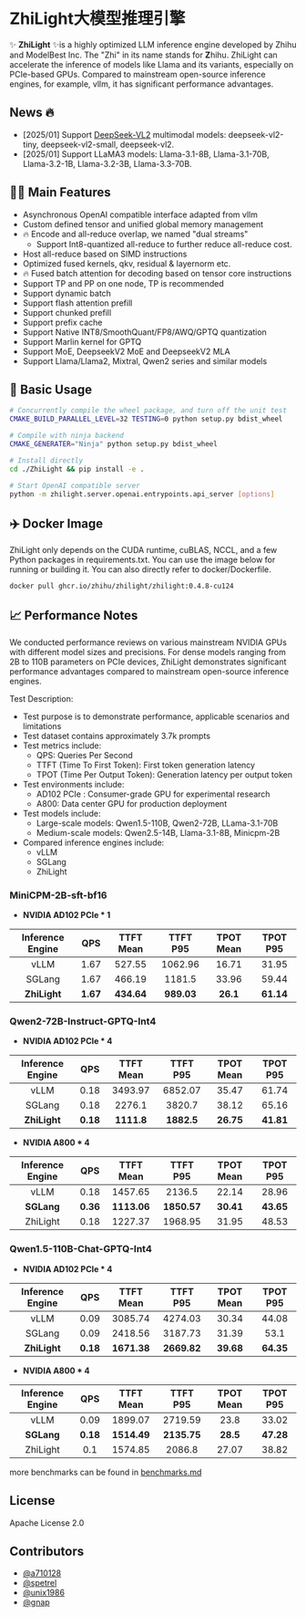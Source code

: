 # ZhiLight大模型推理引擎

✨ __ZhiLight__ ✨is a highly optimized LLM inference engine developed by Zhihu and ModelBest Inc. The "Zhi" in its name stands for **Z**hihu. ZhiLight can accelerate the inference of models like Llama and its variants, especially on PCIe-based GPUs. Compared to mainstream open-source inference engines, for example, vllm, it has significant performance advantages.

## News 🔥
* [2025/01] Support [DeepSeek-VL2](https://github.com/deepseek-ai/DeepSeek-VL2) multimodal models: deepseek-vl2-tiny, deepseek-vl2-small, deepseek-vl2.
* [2025/01] Support LLaMA3 models: Llama-3.1-8B, Llama-3.1-70B, Llama-3.2-1B, Llama-3.2-3B, Llama-3.3-70B.

## 🎉🎉 Main Features

* Asynchronous OpenAI compatible interface adapted from vllm
* Custom defined tensor and unified global memory management
* 🔥 Encode and all-reduce overlap, we named "dual streams"
   * Support Int8-quantized all-reduce to further reduce all-reduce cost.   
* Host all-reduce based on SIMD instructions
* Optimized fused kernels, qkv, residual & layernorm etc.
* 🔥 Fused batch attention for decoding based on tensor core instructions
* Support TP and PP on one node, TP is recommended
* Support dynamic batch
* Support flash attention prefill 
* Support chunked prefill
* Support prefix cache
* Support Native INT8/SmoothQuant/FP8/AWQ/GPTQ quantization
* Support Marlin kernel for GPTQ
* Support MoE, DeepseekV2 MoE and DeepseekV2 MLA
* Support Llama/Llama2, Mixtral, Qwen2 series and similar models
## 🔧 Basic Usage
```bash
# Concurrently compile the wheel package, and turn off the unit test
CMAKE_BUILD_PARALLEL_LEVEL=32 TESTING=0 python setup.py bdist_wheel

# Compile with ninja backend
CMAKE_GENERATER="Ninja" python setup.py bdist_wheel

# Install directly
cd ./ZhiLight && pip install -e .

# Start OpenAI compatible server
python -m zhilight.server.openai.entrypoints.api_server [options]
```
## ✈️ Docker Image
ZhiLight only depends on the CUDA runtime, cuBLAS, NCCL, and a few Python packages in requirements.txt. You can use the image below for running or building it. You can also directly refer to docker/Dockerfile.
```bash
docker pull ghcr.io/zhihu/zhilight/zhilight:0.4.8-cu124
```

## 📈 Performance Notes

We conducted performance reviews on various mainstream NVIDIA GPUs with different model sizes and precisions. For dense models ranging from 2B to 110B parameters on PCIe devices, ZhiLight demonstrates significant performance advantages compared to mainstream open-source inference engines.

Test Description:
- Test purpose is to demonstrate performance, applicable scenarios and limitations
- Test dataset contains approximately 3.7k prompts
- Test metrics include:
  - QPS: Queries Per Second
  - TTFT (Time To First Token): First token generation latency
  - TPOT (Time Per Output Token): Generation latency per output token
- Test environments include:
  - AD102 PCIe : Consumer-grade GPU for experimental research
  - A800: Data center GPU for production deployment
- Test models include:
  - Large-scale models: Qwen1.5-110B, Qwen2-72B, LLama-3.1-70B
  - Medium-scale models: Qwen2.5-14B, Llama-3.1-8B, Minicpm-2B
- Compared inference engines include:
  - vLLM
  - SGLang
  - ZhiLight

### MiniCPM-2B-sft-bf16

- **NVIDIA AD102 PCIe  * 1**

| Inference Engine  | QPS     | TTFT Mean | TTFT P95  | TPOT Mean| TPOT P95|
| :---:             |   :---: | :---:     | :----:    |    :---: |   :---: | 
|    vLLM           | 1.67    | 527.55    | 	1062.96 |	16.71    |  31.95  |
|    SGLang         |1.67	    | 466.19    |   1181.5	| 33.96    |	59.44  |
|  **ZhiLight**       | **1.67**|**434.64** | **989.03**|**26.1**  |**61.14**|

### Qwen2-72B-Instruct-GPTQ-Int4

- **NVIDIA AD102 PCIe  * 4**

| Inference Engine | QPS     | TTFT Mean | TTFT P95 | TPOT Mean| TPOT P95|
| :---:            |   :---: | :---:     | :----:   |    :---: |   :---: | 
| vLLM             |  0.18   | 3493.97   |  6852.07 |    35.47 |    61.74|
| SGLang           |  0.18   | 2276.1    |  3820.7  |    38.12 |    65.16|
| **ZhiLight**       |**0.18** | **1111.8**|**1882.5**| **26.75**|**41.81**|

- **NVIDIA A800 * 4**

| Inference Engine  | QPS     | TTFT Mean | TTFT P95  | TPOT Mean | TPOT P95|
| :---:             |   :---: | :---:     | :----:    |    :---:  |   :---: | 
| vLLM              |  0.18   | 1457.65   |  2136.5   |    22.14  |    28.96|
| **SGLang**        |**0.36** |**1113.06**|**1850.57**|  **30.41**|**43.65**|
| ZhiLight            |    0.18 | 1227.37   | 1968.95   | 31.95     | 48.53   |
### Qwen1.5-110B-Chat-GPTQ-Int4

- **NVIDIA AD102 PCIe  * 4**

| Inference Engine  | QPS     | TTFT Mean | TTFT P95  | TPOT Mean| TPOT P95|
| :---:             |   :---: | :---:     | :----:    |    :---: |   :---: | 
| vLLM              |  0.09   | 3085.74   |  4274.03  |    30.34 |    44.08|
| SGLang            |  0.09   |2418.56    |  3187.73  |    31.39 |    53.1 |
| **ZhiLight**        |**0.18** |**1671.38**|**2669.82**|  **39.68**|**64.35**|

- **NVIDIA A800 * 4**

| Inference Engine  | QPS     | TTFT Mean | TTFT P95  | TPOT Mean| TPOT P95|
| :---:             |   :---: | :---:     | :----:    |    :---: |   :---: | 
| vLLM              |  0.09   | 1899.07   |  2719.59  |    23.8  |    33.02|
| **SGLang**        |**0.18** |**1514.49**|**2135.75**|  **28.5**|**47.28**|
| ZhiLight            |     0.1 | 1574.85   | 2086.8    | 27.07    | 38.82   |

more benchmarks can be found in [benchmarks.md](docs/benchmarks/benchmarks.md)

## License
Apache License 2.0

## Contributors
- [@a710128](https://github.com/a710128)
- [@spetrel](https://github.com/spetrel) 
- [@unix1986](https://github.com/unix1986)
- [@gnap](https://github.com/gnap)
